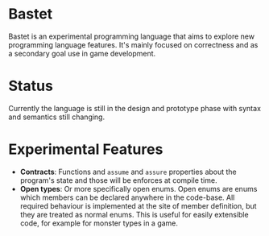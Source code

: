 # Bastet
Bastet is an experimental programming language that aims to explore new programming language features. It's mainly focused on correctness and as a secondary goal use in game development. 

# Status
Currently the language is still in the design and prototype phase with syntax and semantics still changing.

# Experimental Features
* __Contracts__: Functions and `assume` and `assure` properties about the program's state and those will be enforces at compile time.
* __Open types__: Or more specifically open enums. Open enums are enums which members can be declared anywhere in the code-base. All required behaviour is implemented at the site of member definition, but they are treated as normal enums. This is useful for easily extensible code, for example for monster types in a game.